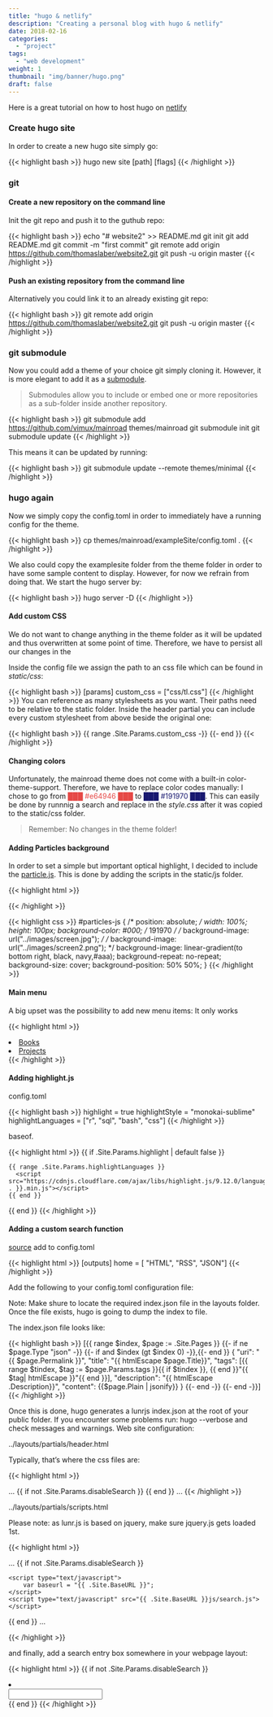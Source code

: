 ```yaml
---
title: "hugo & netlify"
description: "Creating a personal blog with hugo & netlify"
date: 2018-02-16
categories:
  - "project"
tags: 
  - "web development"
weight: 1
thumbnail: "img/banner/hugo.png"
draft: false
---
```


Here is a great tutorial on how to host hugo on [netlify](https://gohugo.io/hosting-and-deployment/hosting-on-netlify/)

### Create hugo site

In order to create a new hugo site simply go: 

{{< highlight bash >}}
hugo new site [path] [flags]
{{< /highlight >}}


### git

#### Create a new repository on the command line

Init the git repo and push it to the guthub repo: 

{{< highlight bash >}}
echo "# website2" >> README.md
git init
git add README.md
git commit -m "first commit"
git remote add origin https://github.com/thomaslaber/website2.git
git push -u origin master
{{< /highlight >}}

#### Push an existing repository from the command line

Alternatively you could link it to an already existing git repo: 

{{< highlight bash >}}
git remote add origin https://github.com/thomaslaber/website2.git
git push -u origin master
{{< /highlight >}}

### git submodule

Now you could add a theme of your choice git simply cloning it. However, it is more elegant to add it as a [submodule](https://blog.github.com/2016-02-01-working-with-submodules/). 

> Submodules allow you to include or embed one or more repositories as a sub-folder inside another repository.

{{< highlight bash >}}
git submodule add https://github.com/vimux/mainroad themes/mainroad
git submodule init
git submodule update
{{< /highlight >}}

This means it can be updated by running:

{{< highlight bash >}}
git submodule update --remote themes/minimal
{{< /highlight >}}

### hugo again

Now we simply copy the config.toml in order to immediately have a running config for the theme. 

{{< highlight bash >}}
cp themes/mainroad/exampleSite/config.toml .
{{< /highlight >}}

We also could copy the examplesite folder from the theme folder in order to have some sample content to display. However, for now we refrain from doing that. 
We start the hugo server by: 

{{< highlight bash >}}
hugo server -D
{{< /highlight >}}

#### Add custom CSS

We do not want to change anything in the theme folder as it will be updated and thus overwritten at some point of time. Therefore, we have to persist all our changes in the 

Inside the config file we assign the path to an css file which can be found in *static/css*:

{{< highlight bash >}}
[params]
    custom_css = ["css/tl.css"]
{{< /highlight >}}
You can reference as many stylesheets as you want. Their paths need to be relative to the static folder.
Inside the header partial you can include every custom stylesheet from above beside the original one:

{{< highlight bash >}}
{{ range .Site.Params.custom_css -}}
    <link rel="stylesheet" href="{{ . | absURL }}">
{{- end }}
{{< /highlight >}}

#### Changing colors

Unfortunately, the mainroad theme does not come with a built-in color-theme-support. Therefore, we have to replace color codes manually: 
I chose to go from <span style="color: #e64946">&block;&block;&block; #e64946 &block;&block;&block;</span> to <span style="color: #191970">&block;&block;&block; #191970 &block;&block;&block;</span>. This can easily be done by runnnig a search and replace in the *style.css* after it was copied to the static/css folder. 

> Remember: No changes in the theme folder!

#### Adding Particles background

In order to set a simple but important optical highlight, I decided to include the [particle.js](https://vincentgarreau.com/particles.js/).
This is done by adding the scripts in the static/js folder. 

{{< highlight html >}}
<div id="particles-js">	</div>
<script src="https://cdn.jsdelivr.net/particles.js/2.0.0/particles.min.js"></script>
<script src="{{ .Site.BaseURL }}js/particles.js"></script> 
{{< /highlight >}}

{{< highlight css >}}
#particles-js {
	/* position: absolute; */
	width: 100%;
	height: 100px;
	background-color: #000; /* 191970 */
	/* background-image: url("../images/screen.jpg"); */
	/* background-image: url("../images/screen2.png"); */
	background-image: linear-gradient(to bottom right, black, navy,#aaa);
	background-repeat: no-repeat;
	background-size: cover;
	background-position: 50% 50%;
  }
{{< /highlight >}}

#### Main menu

A big upset was the possibility to add new menu items: It only works 

{{< highlight html >}}
<li class="menu__item">
  <a class="menu__link" href="/categories/book/">Books</a>
</li>
<li class="menu__item">
  <a class="menu__link" href="/categories/project/">Projects</a>
</li>
{{< /highlight >}}

#### Adding highlight.js

config.toml

{{< highlight bash >}}
highlight = true
highlightStyle = "monokai-sublime"
highlightLanguages = ["r", "sql", "bash", "css"]
{{< /highlight >}}

baseof.

{{< highlight html >}}
{{ if .Site.Params.highlight | default false }}
  <script src="https://cdnjs.cloudflare.com/ajax/libs/highlight.js/9.12.0/highlight.min.js"></script>
    {{ range .Site.Params.highlightLanguages }} 
      <script src="https://cdnjs.cloudflare.com/ajax/libs/highlight.js/9.12.0/languages/{{ . }}.min.js"></script> 
    {{ end }}
  <script>hljs.initHighlightingOnLoad();</script>
{{ end }}
{{< /highlight >}}

#### Adding a custom search function


[source](http://www.johann-oberdorfer.eu/blog/2017/11/11/17-11-01_add_site_search_to_hugo_static_site_generator/)
add to config.toml

{{< highlight html >}}
[outputs]
  home = [ "HTML", "RSS", "JSON"]
{{< /highlight >}}

Add the following to your config.toml configuration file:

Note: Make shure to locate the required index.json file in the layouts folder. Once the file exists, hugo is going to dump the index to file.

The index.json file looks like:

{{< highlight bash >}}
[{{ range $index, $page := .Site.Pages }}
{{- if ne $page.Type "json" -}}
{{- if and $index (gt $index 0) -}},{{- end }}
{
    "uri": "{{ $page.Permalink }}",
    "title": "{{ htmlEscape $page.Title}}",
    "tags": [{{ range $tindex, $tag := $page.Params.tags }}{{ if $tindex }}, {{ end }}"{{ $tag| htmlEscape }}"{{ end }}],
    "description": "{{ htmlEscape .Description}}",
    "content": {{$page.Plain | jsonify}}
}
{{- end -}}
{{- end -}}]
{{< /highlight >}}

Once this is done, hugo generates a lunrjs index.json at the root of your public folder. If you encounter some problems run: hugo --verbose and check messages and warnings.
Web site configuration:

../layouts/partials/header.html

Typically, that’s where the css files are:

{{< highlight html >}}
<head>
...
{{ if not .Site.Params.disableSearch }}
    <link href="{{ .Site.BaseURL }}css/auto-complete.css" rel="stylesheet">
{{ end }}
...
</head>
{{< /highlight >}}

../layouts/partials/scripts.html

Please note: as lunr.js is based on jquery, make sure jquery.js gets loaded 1st.

{{< highlight html >}}
<body>
...
<!-- custom search -->
{{ if not .Site.Params.disableSearch }}
    <script type="text/javascript" src="{{ .Site.BaseURL }}js/lunr.min.js"></script>
    <script type="text/javascript" src="{{ .Site.BaseURL }}js/auto-complete.js"></script>
            
    <script type="text/javascript">
        var baseurl = "{{ .Site.BaseURL }}";
    </script>
    <script type="text/javascript" src="{{ .Site.BaseURL }}js/search.js"></script>
{{ end }}
...
  </body>
{{< /highlight >}}

and finally, add a search entry box somewhere in your webpage layout:

{{< highlight html >}}
{{ if not .Site.Params.disableSearch }}
    <li class="dropdown">
    <a>
        <i class="fa fa-search"></i>
        <div class="searchbox pull-right">
        <input data-search-input id="search-by" type="text">
        </div>
    </a>
    </li>
{{ end }}
{{< /highlight >}}

